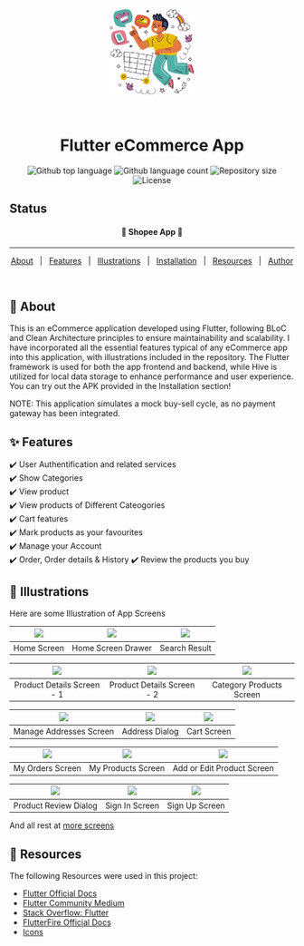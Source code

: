 

<div align="center" id="top"> 
  <img src="https://raw.githubusercontent.com/thuanyg/ecommerce_app/refs/heads/master/assets/images/logo.png" alt="Flutter eCommerce App" width="150" height="150"/>

&#xa0;

  <!-- <a href="https://e_commerce_app_flutter.netlify.app">Demo</a> -->
</div>

<h1 align="center">Flutter eCommerce App</h1>

<p align="center">
  <img alt="Github top language" src="https://img.shields.io/github/languages/top/rahul-badgujar/e_commerce_app_flutter?color=56BEB8">

  <img alt="Github language count" src="https://img.shields.io/github/languages/count/rahul-badgujar/e_commerce_app_flutter?color=56BEB8">

  <img alt="Repository size" src="https://img.shields.io/github/repo-size/thuanyg/ecommerce_app?color=56BEB8">

  <img alt="License" src="https://img.shields.io/github/license/thuanyg/ecommerce_app?color=56BEB8">

  <!-- <img alt="Github issues" src="https://img.shields.io/github/issues/{{YOUR_GITHUB_USERNAME}}/e_commerce_app_flutter?color=56BEB8" />

  <img alt="Github forks" src="https://img.shields.io/github/forks/{{YOUR_GITHUB_USERNAME}}/e_commerce_app_flutter?color=56BEB8" />

  <img alt="Github stars" src="https://img.shields.io/github/stars/{{YOUR_GITHUB_USERNAME}}/e_commerce_app_flutter?color=56BEB8" /> -->
</p>



## Status

<h4 align="center">
	🚧  Shopee App  🚧
</h4>

<hr>

<p align="center">
  <a href="#dart-about">About</a> &#xa0; | &#xa0; 
  <a href="#sparkles-features">Features</a> &#xa0; | &#xa0;
  <a href="#checkered_flag-illustrations">Illustrations</a> &#xa0; | &#xa0;
  <a href="#white_check_mark-installation">Installation</a> &#xa0; | &#xa0;
  <a href="#rocket-resources">Resources</a> &#xa0; | &#xa0;
  <a href="https://github.com/rahul-badgujar" target="_blank">Author</a>
</p>

<br>

## :dart: About

This is an eCommerce application developed using Flutter, following BLoC and Clean Architecture principles to ensure maintainability and scalability. I have incorporated all the essential features typical of any eCommerce app into this application, with illustrations included in the repository. The Flutter framework is used for both the app frontend and backend, while Hive is utilized for local data storage to enhance performance and user experience. You can try out the APK provided in the Installation section!

NOTE: This application simulates a mock buy-sell cycle, as no payment gateway has been integrated.

## :sparkles: Features

:heavy_check_mark: User Authentification and related services\
:heavy_check_mark: Show Categories\
:heavy_check_mark: View product\
:heavy_check_mark: View products of Different Cateogories\
:heavy_check_mark: Cart features\
:heavy_check_mark: Mark products as your favourites\
:heavy_check_mark: Manage your Account\
:heavy_check_mark: Order, Order details & History
:heavy_check_mark: Review the products you buy

## :checkered_flag: Illustrations

Here are some Illustration of App Screens

| ![](illustrations/home_screen.png) | ![](illustrations/home_screen_drawer.png) | ![](illustrations/search_result.png) |
| :--------------------------------: | :---------------------------------------: | :----------------------------------: |
|            Home Screen             |            Home Screen Drawer             |            Search Result             |

| ![](illustrations/product_details_1.png) | ![](illustrations/product_details_2.png) | ![](illustrations/category_product.png) |
| :--------------------------------------: | :--------------------------------------: | :-------------------------------------: |
|        Product Details Screen - 1        |        Product Details Screen - 2        |        Category Products Screen         |

| ![](illustrations/manage_addresses.png) | ![](illustrations/address_dialog.png) | ![](illustrations/cart.png) |
| :-------------------------------------: | :-----------------------------------: | :-------------------------: |
|         Manage Addresses Screen         |            Address Dialog             |         Cart Screen         |

| ![](illustrations/my_orders.png) | ![](illustrations/my_products.png) | ![](illustrations/edit_product.png) |
| :------------------------------: | :--------------------------------: | :---------------------------------: |
|         My Orders Screen         |         My Products Screen         |     Add or Edit Product Screen      |

| ![](illustrations/review_dialog.png) | ![](illustrations/sign_in.png) | ![](illustrations/sign_up.png) |
| :----------------------------------: | :----------------------------: | :----------------------------: |
|        Product Review Dialog         |         Sign In Screen         |         Sign Up Screen         |


And all rest at [more screens](illustrations/)


## :rocket: Resources

The following Resources were used in this project:

- [Flutter Official Docs](https://flutter.dev/docs)
- [Flutter Community Medium](https://medium.com/flutter-community)
- [Stack Overflow: Flutter](https://stackoverflow.com/questions/tagged/flutter)
- [FlutterFire Official Docs](https://firebase.flutter.dev/docs/overview/)
- [Icons](https://www.flaticon.com/)
